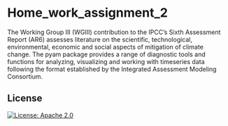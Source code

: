 # Home_work_assignment_2
The Working Group III (WGIII) contribution to the IPCC’s Sixth Assessment Report (AR6) assesses literature on the scientific, technological,
environmental, economic and social aspects of mitigation of climate change.
The pyam package provides a range of diagnostic tools and functions for analyzing, visualizing and working with timeseries data following the format established by the Integrated Assessment Modeling Consortium.
## License
[![License: Apache 2.0](https://img.shields.io/badge/License-Apache%202.0-blue.svg)](./LICENSE)

